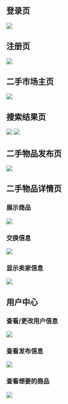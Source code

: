 ## 登录页
![](http://pj1wbw4gq.bkt.clouddn.com/18-12-23/70062042.jpg)

## 注册页
![](http://pj1wbw4gq.bkt.clouddn.com/18-12-23/9833005.jpg)

## 二手市场主页
![](http://pj1wbw4gq.bkt.clouddn.com/18-12-23/32346081.jpg)

## 搜索结果页
![](http://pj1wbw4gq.bkt.clouddn.com/18-12-23/10454155.jpg)
![](http://pj1wbw4gq.bkt.clouddn.com/18-12-23/83192710.jpg)

## 二手物品发布页
![](http://pj1wbw4gq.bkt.clouddn.com/18-12-23/64820056.jpg)

## 二手物品详情页
### 展示商品
![](http://pj1wbw4gq.bkt.clouddn.com/18-12-23/97629690.jpg)
### 交换信息
![](http://pj1wbw4gq.bkt.clouddn.com/18-12-23/78157458.jpg)
### 显示卖家信息
![](http://pj1wbw4gq.bkt.clouddn.com/18-12-23/98617273.jpg)

## 用户中心
### 查看/更改用户信息
![](http://pj1wbw4gq.bkt.clouddn.com/18-12-23/83044822.jpg)
### 查看发布信息
![](http://pj1wbw4gq.bkt.clouddn.com/18-12-23/30967617.jpg)
### 查看想要的商品
![](http://pj1wbw4gq.bkt.clouddn.com/18-12-23/48407053.jpg)